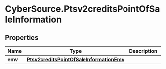 # CyberSource.Ptsv2creditsPointOfSaleInformation

## Properties
Name | Type | Description | Notes
------------ | ------------- | ------------- | -------------
**emv** | [**Ptsv2creditsPointOfSaleInformationEmv**](Ptsv2creditsPointOfSaleInformationEmv.md) |  | [optional] 


